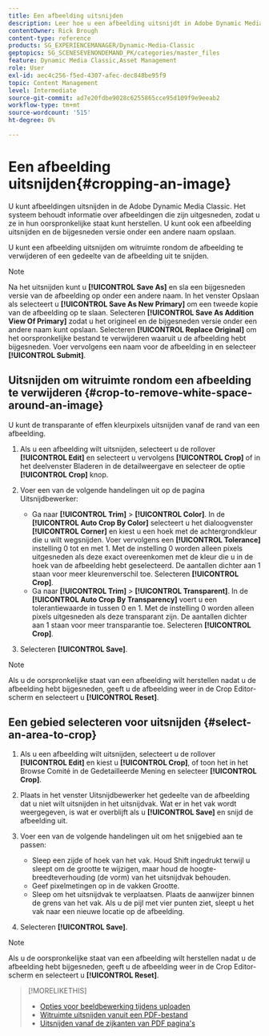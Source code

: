 ```yaml
---
title: Een afbeelding uitsnijden
description: Leer hoe u een afbeelding uitsnijdt in Adobe Dynamic Media Classic.
contentOwner: Rick Brough
content-type: reference
products: SG_EXPERIENCEMANAGER/Dynamic-Media-Classic
geptopics: SG_SCENESEVENONDEMAND_PK/categories/master_files
feature: Dynamic Media Classic,Asset Management
role: User
exl-id: aec4c256-f5ed-4307-afec-dec848be95f9
topic: Content Management
level: Intermediate
source-git-commit: ad7e20fdbe9028c6255865cce95d109f9e9eeab2
workflow-type: tm+mt
source-wordcount: '515'
ht-degree: 0%

---
```


# Een afbeelding uitsnijden{#cropping-an-image}

U kunt afbeeldingen uitsnijden in de Adobe Dynamic Media Classic. Het systeem behoudt informatie over afbeeldingen die zijn uitgesneden, zodat u ze in hun oorspronkelijke staat kunt herstellen. U kunt ook een afbeelding uitsnijden en de bijgesneden versie onder een andere naam opslaan.

U kunt een afbeelding uitsnijden om witruimte rondom de afbeelding te verwijderen of een gedeelte van de afbeelding uit te snijden.

>[!NOTE]
>
>Na het uitsnijden kunt u **[!UICONTROL Save As]** en sla een bijgesneden versie van de afbeelding op onder een andere naam. In het venster Opslaan als selecteert u **[!UICONTROL Save As New Primary]** om een tweede kopie van de afbeelding op te slaan. Selecteren **[!UICONTROL Save As Addition View Of Primary]** zodat u het origineel en de bijgesneden versie onder een andere naam kunt opslaan. Selecteren **[!UICONTROL Replace Original]** om het oorspronkelijke bestand te verwijderen waaruit u de afbeelding hebt bijgesneden. Voer vervolgens een naam voor de afbeelding in en selecteer **[!UICONTROL Submit]**.

## Uitsnijden om witruimte rondom een afbeelding te verwijderen {#crop-to-remove-white-space-around-an-image}

U kunt de transparante of effen kleurpixels uitsnijden vanaf de rand van een afbeelding.

1. Als u een afbeelding wilt uitsnijden, selecteert u de rollover **[!UICONTROL Edit]** en selecteert u vervolgens **[!UICONTROL Crop]** of in het deelvenster Bladeren in de detailweergave en selecteer de optie **[!UICONTROL Crop]** knop.
1. Voer een van de volgende handelingen uit op de pagina Uitsnijdbewerker:

   * Ga naar **[!UICONTROL Trim]** > **[!UICONTROL Color]**. In de **[!UICONTROL Auto Crop By Color]** selecteert u het dialoogvenster **[!UICONTROL Corner]** en kiest u een hoek met de achtergrondkleur die u wilt wegsnijden. Voer vervolgens een **[!UICONTROL Tolerance]** instelling 0 tot en met 1. Met de instelling 0 worden alleen pixels uitgesneden als deze exact overeenkomen met de kleur die u in de hoek van de afbeelding hebt geselecteerd. De aantallen dichter aan 1 staan voor meer kleurenverschil toe. Selecteren **[!UICONTROL Crop]**.
   * Ga naar **[!UICONTROL Trim]** > **[!UICONTROL Transparent]**. In de **[!UICONTROL Auto Crop By Transparency]** voert u een tolerantiewaarde in tussen 0 en 1. Met de instelling 0 worden alleen pixels uitgesneden als deze transparant zijn. De aantallen dichter aan 1 staan voor meer transparantie toe. Selecteren **[!UICONTROL Crop]**.

1. Selecteren **[!UICONTROL Save]**.

>[!NOTE]
>
>Als u de oorspronkelijke staat van een afbeelding wilt herstellen nadat u de afbeelding hebt bijgesneden, geeft u de afbeelding weer in de Crop Editor-scherm en selecteert u **[!UICONTROL Reset]**.

## Een gebied selecteren voor uitsnijden {#select-an-area-to-crop}

1. Als u een afbeelding wilt uitsnijden, selecteert u de rollover **[!UICONTROL Edit]** en kiest u **[!UICONTROL Crop]**, of toon het in het Browse Comité in de Gedetailleerde Mening en selecteer **[!UICONTROL Crop]**.

1. Plaats in het venster Uitsnijdbewerker het gedeelte van de afbeelding dat u niet wilt uitsnijden in het uitsnijdvak. Wat er in het vak wordt weergegeven, is wat er overblijft als u **[!UICONTROL Save]** en snijd de afbeelding uit.
1. Voer een van de volgende handelingen uit om het snijgebied aan te passen:

   * Sleep een zijde of hoek van het vak. Houd Shift ingedrukt terwijl u sleept om de grootte te wijzigen, maar houd de hoogte-breedteverhouding (de vorm) van het uitsnijdvak behouden.
   * Geef pixelmetingen op in de vakken Grootte.
   * Sleep om het uitsnijdvak te verplaatsen. Plaats de aanwijzer binnen de grens van het vak. Als u de pijl met vier punten ziet, sleept u het vak naar een nieuwe locatie op de afbeelding.

1. Selecteren **[!UICONTROL Save]**.

>[!NOTE]
>
>Als u de oorspronkelijke staat van een afbeelding wilt herstellen nadat u de afbeelding hebt bijgesneden, geeft u de afbeelding weer in de Crop Editor-scherm en selecteert u **[!UICONTROL Reset]**.

>[!MORELIKETHIS]
>
>* [Opties voor beeldbewerking tijdens uploaden](image-editing-options-upload.md#image-editing-options-at-upload)
>* [Witruimte uitsnijden vanuit een PDF-bestand](pdfs.md#cropping_white_space_from_a_pdf_file)
>* [Uitsnijden vanaf de zijkanten van PDF pagina&#39;s](pdfs.md#cropping_from_the_sides_of_pdf_pages)

